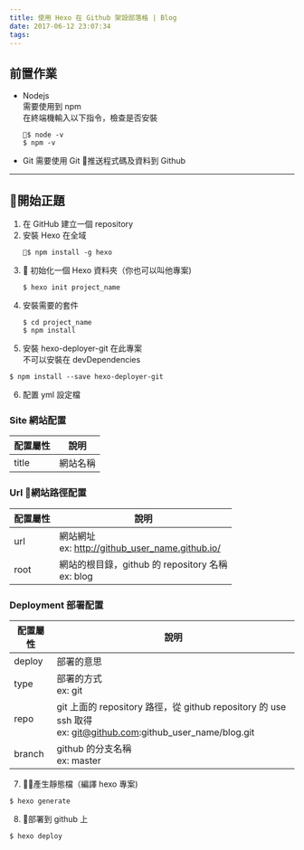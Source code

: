 ```yaml
---
title: 使用 Hexo 在 Github 架設部落格 | Blog
date: 2017-06-12 23:07:34
tags:
---
```


## 前置作業

* Nodejs  
    需要使用到 npm  
    在終端機輸入以下指令，檢查是否安裝
    ```
    $ node -v
    $ npm -v
    ```
* Git
    需要使用 Git 推送程式碼及資料到 Github

---

## 開始正題
1. 在 GitHub 建立一個 repository
2. 安裝 Hexo 在全域
    ```
    $ npm install -g hexo
    ```
3.  初始化一個 Hexo 資料夾（你也可以叫他專案)
    ```
    $ hexo init project_name
    ```
4. 安裝需要的套件
    ```
    $ cd project_name
    $ npm install
    ```
5. 安裝 hexo-deployer-git 在此專案  
不可以安裝在 devDependencies
```
$ npm install --save hexo-deployer-git
```
6. 配置 yml 設定檔

### Site 網站配置
| 配置屬性 | 說明     |
|----------|----------|
| title    | 網站名稱 |

### Url 網站路徑配置
| 配置屬性 | 說明                                              |
|----------|---------------------------------------------------|
| url      | 網站網址 <br>ex: http://github_user_name.github.io/   |
| root     | 網站的根目錄，github 的 repository 名稱  <br>ex: blog |

### Deployment 部署配置
| 配置屬性 | 說明                                                                                                          |
|----------|---------------------------------------------------------------------------------------------------------------|
| deploy   | 部署的意思                                                                                                    |
| type     | 部署的方式 <br>ex: git                                                                                            |
| repo     | git 上面的 repository 路徑，從 github repository 的 use ssh 取得 <br>ex: git@github.com:github_user_name/blog.git |
| branch   | github 的分支名稱 <br>ex: master                                                                                  |
  
7. 產生靜態檔（編譯 hexo 專案)
```
$ hexo generate
```

8. 部署到 github 上
```
$ hexo deploy
```